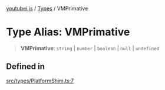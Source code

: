 [youtubei.js](../../../README.md) / [Types](../README.md) / VMPrimative

# Type Alias: VMPrimative

> **VMPrimative**: `string` \| `number` \| `boolean` \| `null` \| `undefined`

## Defined in

[src/types/PlatformShim.ts:7](https://github.com/LuanRT/YouTube.js/blob/4729016fb98e7045ee4043857be7eef780c01e35/src/types/PlatformShim.ts#L7)

